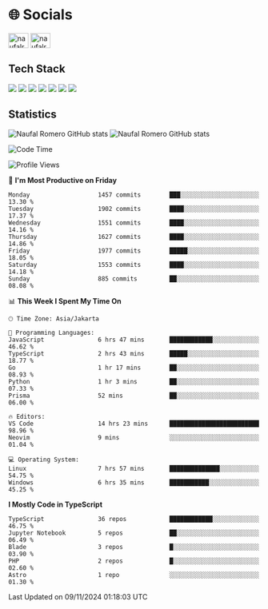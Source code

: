 <h1 align="">🌐 Socials</h1>
<p align="left">
<a href="https://linkedin.com/in/naufal-romero-putra-pratama-9ab816177/" target="blank"><img align="center" src="https://raw.githubusercontent.com/rahuldkjain/github-profile-readme-generator/master/src/images/icons/Social/linked-in-alt.svg" alt="naufalromero" height="30" width="40" /></a>
<a href="https://instagram.com/naufalromero" target="blank"><img align="center" src="https://raw.githubusercontent.com/rahuldkjain/github-profile-readme-generator/master/src/images/icons/Social/instagram.svg" alt="naufalromero" height="30" width="40" /></a>
</p>


<h2 align="">Tech Stack</h2>
<div align="">
  <img src="https://img.shields.io/badge/next.js-000000?style=for-the-badge&logo=nextdotjs&logoColor=white"/>
 <img src="https://img.shields.io/badge/typescript-%23007ACC.svg?style=for-the-badge&logo=typescript&logoColor=white"/>
 <img src="https://img.shields.io/badge/react-%2320232a.svg?style=for-the-badge&logo=react&logoColor=%2361DAFB"/>
 <img src="https://img.shields.io/badge/tailwindcss-%2338B2AC.svg?style=for-the-badge&logo=tailwind-css&logoColor=white"/>
 <img src="https://img.shields.io/badge/Prisma-3982CE?style=for-the-badge&logo=Prisma&logoColor=white"/>
 <img src="https://img.shields.io/badge/javascript-%23323330.svg?style=for-the-badge&logo=javascript&logoColor=%23F7DF1E"/>
 <img src="https://img.shields.io/badge/java-%23ED8B00.svg?style=for-the-badge&logo=openjdk&logoColor=white"/>
</div>


<h2 align="">Statistics</h2>
<div align="">
<img src="https://github-readme-stats-xi-nine-74.vercel.app/api?username=romves&show_icons=true&theme=tokyonight&include_all_commits=true&count_private=true" alt="Naufal Romero GitHub stats"/>
<img src="https://github-readme-stats-xi-nine-74.vercel.app/api/top-langs/?username=romves&theme=tokyonight&hide_border=false&include_all_commits=true&count_private=true&layout=compact" alt="Naufal Romero GitHub stats"/>
</div>

<!--START_SECTION:waka-->
![Code Time](http://img.shields.io/badge/Code%20Time-1%2C721%20hrs%2039%20mins-blue)

![Profile Views](http://img.shields.io/badge/Profile%20Views-0-blue)

📅 **I'm Most Productive on Friday** 

```text
Monday                   1457 commits        ███░░░░░░░░░░░░░░░░░░░░░░   13.30 % 
Tuesday                  1902 commits        ████░░░░░░░░░░░░░░░░░░░░░   17.37 % 
Wednesday                1551 commits        ████░░░░░░░░░░░░░░░░░░░░░   14.16 % 
Thursday                 1627 commits        ████░░░░░░░░░░░░░░░░░░░░░   14.86 % 
Friday                   1977 commits        █████░░░░░░░░░░░░░░░░░░░░   18.05 % 
Saturday                 1553 commits        ████░░░░░░░░░░░░░░░░░░░░░   14.18 % 
Sunday                   885 commits         ██░░░░░░░░░░░░░░░░░░░░░░░   08.08 % 
```


📊 **This Week I Spent My Time On** 

```text
🕑︎ Time Zone: Asia/Jakarta

💬 Programming Languages: 
JavaScript               6 hrs 47 mins       ████████████░░░░░░░░░░░░░   46.62 % 
TypeScript               2 hrs 43 mins       █████░░░░░░░░░░░░░░░░░░░░   18.77 % 
Go                       1 hr 17 mins        ██░░░░░░░░░░░░░░░░░░░░░░░   08.93 % 
Python                   1 hr 3 mins         ██░░░░░░░░░░░░░░░░░░░░░░░   07.33 % 
Prisma                   52 mins             ██░░░░░░░░░░░░░░░░░░░░░░░   06.00 % 

🔥 Editors: 
VS Code                  14 hrs 23 mins      █████████████████████████   98.96 % 
Neovim                   9 mins              ░░░░░░░░░░░░░░░░░░░░░░░░░   01.04 % 

💻 Operating System: 
Linux                    7 hrs 57 mins       ██████████████░░░░░░░░░░░   54.75 % 
Windows                  6 hrs 35 mins       ███████████░░░░░░░░░░░░░░   45.25 % 
```

**I Mostly Code in TypeScript** 

```text
TypeScript               36 repos            ████████████░░░░░░░░░░░░░   46.75 % 
Jupyter Notebook         5 repos             ██░░░░░░░░░░░░░░░░░░░░░░░   06.49 % 
Blade                    3 repos             █░░░░░░░░░░░░░░░░░░░░░░░░   03.90 % 
PHP                      2 repos             █░░░░░░░░░░░░░░░░░░░░░░░░   02.60 % 
Astro                    1 repo              ░░░░░░░░░░░░░░░░░░░░░░░░░   01.30 % 
```




 Last Updated on 09/11/2024 01:18:03 UTC
<!--END_SECTION:waka-->
